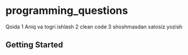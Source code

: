 # programming_questions
Qoida 
1 Aniq va togri ishlash
2 clean code 
3 shoshmasdan xatosiz yozish

## Getting Started
